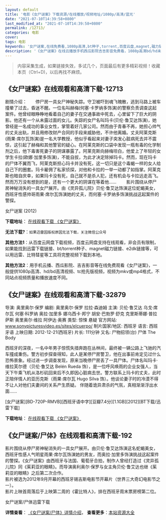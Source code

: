 ```yaml
---
layout: default
title: '电影《女尸谜案》下载资源/在线播放/视频地址/1080p/高清/蓝光'
date: "2021-07-10T14:39:58+0800"
last_modified_at: "2021-07-10T14:39:58+0800"
permalink: /12713/
categories: 电影
cover:
tags: 电影
keywords: '女尸谜案,在线免费看,1080p高清,bt种子,torrent,百度云盘,magnet,磁力链,迅雷下载资源'
description: '《女尸谜案》在线云播放手机西瓜影院吉吉影音免费看，1080p高清bd/hd未删减完整版和tc抢先枪版，mkv/mp4格式，附带bt/torrent种子、magnet/磁力链、百度云盘、网盘资源迅雷下载链接'
---
```


>内容采集生成，如果链接失效，多试几个，页面最后有更多精彩视频！收藏本页（Ctrl+D)，以后再找不麻烦。


## 《女尸谜案》在线观看和高清下载-12713

剧情介绍：　　停尸房一具女尸神秘失踪。守卫被吓到魂飞魄散，逃到马路上被车撞晕了过去，昏迷不醒。一位名叫赫梅(何塞·卡罗纳多饰演)的警察负责调查这起案件。他曾经眼睁睁地看着自己的妻子在交通事故中死去，心里留下了巨大的阴影。他还有一个从未露过面的女儿。失踪的女尸名叫玛卡(贝伦·鲁艾达饰演)，她曾经是一名成功的事业女性，掌管着好几家公司。然而由于青春不再，她担心帅气的丈夫出轨，并且用修改财产合同的手段来威胁他，不许他离婚。丈夫阿莱克斯(雨果·席尔瓦饰演)是一名大学教授，他似乎看起来对妻子突发心脏病死去并不震惊，这引起了赫梅和其他警官的疑心。在阿莱克斯的口袋中发现一瓶有毒的化学制剂之后，他下毒害死妻子的阴谋暴露了。阿莱克斯向赫梅坦白，他爱上了年轻的女学生卡拉(欧娜·加里多饰演)，不能自拔，为此才决定除掉玛卡。然而，现在玛卡的尸体不翼而飞，阿莱克斯担心玛卡并没有死，这一切只是这个毒蝎一样的女人给自己下的圈套。玛卡雇佣了私家侦探，对他和卡拉的一举一动都了如指掌。阿莱克斯也暗自庆幸，如果玛卡没有死，自己就不是杀人犯，还有机会与卡拉远走高飞。然而万万没有想到的是，还有一个更大的阴谋在等着他…… 　　影片围绕从停尸房神秘消失的一具女尸展开。由《灵异孤儿院》贝伦·鲁艾达饰演这位蛇蝎美女，西班牙性感帅哥雨果·席尔瓦饰演她的丈夫，而何塞·卡罗纳多饰演挑战这起案件的警探。


女尸谜案 (2012)

**下载地址**： [在线观看下载 《女尸谜案》](https://www.btbtdy.me/btdy/dy6614.html) 


**无法下载?**：`如果迅雷因版权原因无法下载，关注微信公众号 `

**其他方法1**：从百度云网盘下载视频，百度云网盘支持在线观看，非会员有限制，如果能找到迅雷下载链接、bt/torrent种子、magnet磁力链接、e2dk链接等，可以用迅雷、比特彗星等工具将完整视频下载到本地。

**其他方法2**：用手机云播、西瓜影院、吉吉影音等在线免费观看《女尸谜案》，一般提供1080p高清、hd/bd高清视频、tc抢先版视频，视频为mkv或mp4格式，不同站点视频质量和播放速度不同。


## 《女尸谜案》在线观看和高清下载-32879

导演: 奥里奥尔·保罗 编剧: 奥里奥尔·保罗 拉拉·森迪姆 主演: 贝伦·鲁艾达 乌戈·席尔瓦 何塞·科罗纳 奥拉·加里多 娜乌西卡·邦宁 胡安·巴勃罗·舒克 克里斯蒂娜·普拉萨斯 奥里奥尔·维拉 阿伊达·奥赛 类型: 惊悚 悬疑 官方网站: www.sonypicturesvideo.es/sites/elcuerpo/ 制片国家/地区: 西班牙 语言: 西班牙语 上映日期: 2012-12-21(西班牙) 片长: 111分钟 又名: 尸物招领(台) 尸体 The Body

西班牙的深夜，一名中年男子惊慌失措奔跑在丛林间，最终被一辆公路上飞驰的汽车撞成重伤。警方初步探查得知，此人是某停尸房警卫，他在出事前肯定见过什么恐怖景象。经过进一步调查发现，原来当晚停尸房丢了一具尸体。尸体名叫玛卡·维拉芙尔德（贝伦·鲁艾达 Belén Rueda 饰），是一位呼风唤雨的企业女强人，当天下午乘飞机从洛杉矶回来后不久即因心脏病去世。警方联系上玛卡的丈夫，此时正陪伴情人的亚历克斯（雨果·席尔瓦 Hugo Silva 饰）。他谈论妻子时的冷漠不得不让人对他们夫妻间的关系产生质疑。 伴随着诡异肃杀的气氛，真相渐渐浮出水面……


[女尸谜案][BD-720P-RMVB][西班牙语中字][豆瓣7.4分][1.1GB][2012][BT下载/迅雷下载]

**下载地址**： [在线观看下载 《女尸谜案》](https://www.btdx8.com/torrent/el_cuerpo_2012.html) 


## 《女尸谜案/尸体》在线观看和高清下载-192

影片围绕从停尸房神秘消失的一具女尸展开。由贝伦·鲁艾达饰演这名蛇蝎美女，西班牙性感人气明星雨果·席尔瓦饰演她的男友，而奥拉&middot;加里多饰演挑战这起案件的警探。《女尸谜案》由西班牙与法国、葡萄牙合拍，制作人曾经打造过《灵异孤儿院》同《茱莉亚的眼睛》。而导演奥利奥尔&middot;保罗与女主角贝伦·鲁艾达也继《茱莉亚的眼睛》之后第二次合作。<br />影片被选为2012年9月开幕的西班牙锡吉斯电影节开幕片（世界三大奇幻电影节之一）。<br style="text-transform: none; background-color: rgb(255,255,255); text-indent: 0px; letter-spacing: normal; font: 14px/21px Arial; white-space: normal; color: rgb(51,51,51); word-spacing: 0px; -webkit-text-stroke-width: 0px" />影片上映首周落后于上映第二周的《霍比特人》，排在西班牙周末票房榜第二位。<br />


女尸谜案/尸体迅雷下载

**详情查看**： [《女尸谜案/尸体》详情介绍](/movie/192/)， **查看更多**：[本站资源大全](/movie/t/all/)

